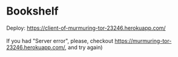 # Bookshelf

Deploy: https://client-of-murmuring-tor-23246.herokuapp.com/ <br /><br />
If you had "Server error", please, checkout https://murmuring-tor-23246.herokuapp.com/, and try again)
